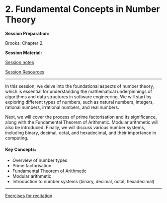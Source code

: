 # 2. Fundamental Concepts in Number Theory

**Session Preparation:**

Brooks: Chapter 2.

**Session Material:**

[Session notes]()

[Session Resources](https://viaucdk-my.sharepoint.com/:f:/g/personal/rib_viauc_dk/EqAdL2IjxBJIuhBYvL12T8QBaS3fV4FBRbkdF18Koob8sQ?e=EYK2t4)

--------------------------

In this session, we delve into the foundational aspects of number theory, which is essential for understanding the mathematical underpinnings of algorithms and data structures in software engineering. We will start by exploring different types of numbers, such as natural numbers, integers, rational numbers, irrational numbers, and real numbers. 

Next, we will cover the process of prime factorisation and its significance, along with the Fundamental Theorem of Arithmetic. Modular arithmetic will also be introduced. Finally, we will discuss various number systems, including binary, decimal, octal, and hexadecimal, and their importance in computing.

#### Key Concepts:
- Overview of number types
- Prime factorisation
- Fundamental Theorem of Arithmetic
- Modular arithmetic
- Introduction to number systems (binary, decimal, octal, hexadecimal)


--------------------------

[Exercises for recitation]()